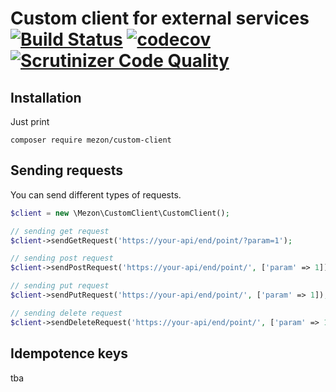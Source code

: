 # Custom client for external services [![Build Status](https://travis-ci.com/alexdodonov/mezon-custom-client.svg?branch=master)](https://travis-ci.com/alexdodonov/mezon-custom-client) [![codecov](https://codecov.io/gh/alexdodonov/mezon-custom-client/branch/master/graph/badge.svg)](https://codecov.io/gh/alexdodonov/mezon-custom-client) [![Scrutinizer Code Quality](https://scrutinizer-ci.com/g/alexdodonov/mezon-custom-client/badges/quality-score.png?b=master)](https://scrutinizer-ci.com/g/alexdodonov/mezon-custom-client/?branch=master)

## Installation

Just print

```
composer require mezon/custom-client
```

## Sending requests

You can send different types of requests.

```PHP
$client = new \Mezon\CustomClient\CustomClient();

// sending get request
$client->sendGetRequest('https://your-api/end/point/?param=1');

// sending post request
$client->sendPostRequest('https://your-api/end/point/', ['param' => 1]);

// sending put request
$client->sendPutRequest('https://your-api/end/point/', ['param' => 1]);

// sending delete request
$client->sendDeleteRequest('https://your-api/end/point/', ['param' => 1]);
```

## Idempotence keys

tba